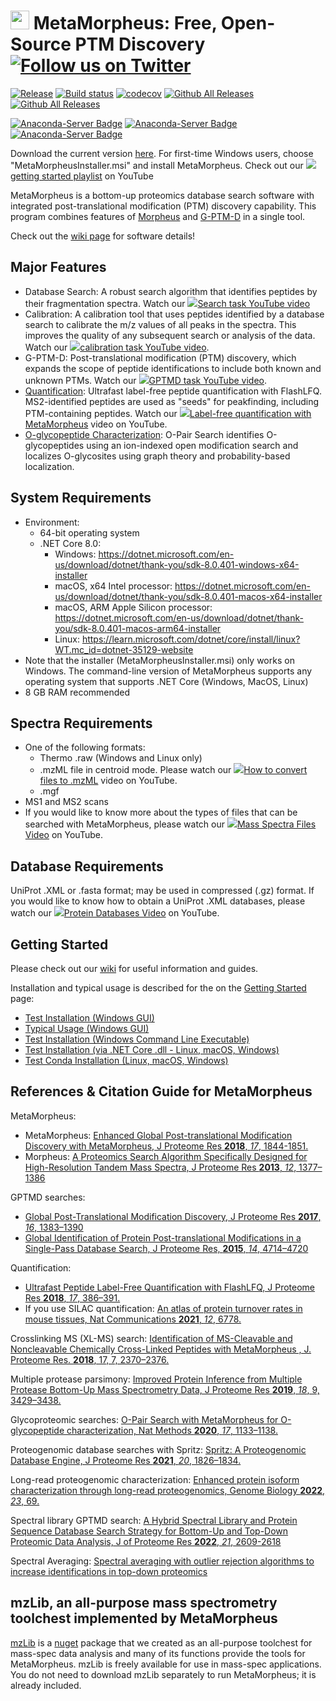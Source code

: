 # <img src="https://user-images.githubusercontent.com/16883585/75211541-da01c680-5749-11ea-9f6c-096dc2ec4dbc.png" width="30"/> MetaMorpheus: Free, Open-Source PTM Discovery [![Follow us on Twitter](https://img.shields.io/twitter/follow/smith_chem_wisc?label=Twitter&style=social)](https://twitter.com/smith_chem_wisc)

[![Release](https://img.shields.io/github/v/release/smith-chem-wisc/MetaMorpheus)](https://github.com/smith-chem-wisc/MetaMorpheus/releases/latest)
[![Build status](https://ci.appveyor.com/api/projects/status/0jt31252xny5aoxt/branch/master?svg=true)](https://ci.appveyor.com/project/smith-chem-wisc/metamorpheus/branch/master)
[![codecov](https://codecov.io/gh/smith-chem-wisc/MetaMorpheus/branch/master/graph/badge.svg)](https://codecov.io/gh/smith-chem-wisc/MetaMorpheus)
[![Github All Releases](https://img.shields.io/github/downloads/smith-chem-wisc/MetaMorpheus/total.svg)](https://github.com/smith-chem-wisc/MetaMorpheus/releases)
[![Github All Releases](https://img.shields.io/docker/pulls/smithchemwisc/metamorpheus)](https://hub.docker.com/r/smithchemwisc/metamorpheus/tags?page=1&ordering=last_updated)

[![Anaconda-Server Badge](https://anaconda.org/conda-forge/metamorpheus/badges/version.svg)](https://anaconda.org/conda-forge/metamorpheus)
[![Anaconda-Server Badge](https://anaconda.org/conda-forge/metamorpheus/badges/platforms.svg)](https://anaconda.org/conda-forge/metamorpheus)
[![Anaconda-Server Badge](https://anaconda.org/conda-forge/metamorpheus/badges/downloads.svg)](https://anaconda.org/conda-forge/metamorpheus)

Download the current version [here](https://github.com/smith-chem-wisc/MetaMorpheus/releases/latest). For first-time Windows users, choose "MetaMorpheusInstaller.msi" and install MetaMorpheus. Check out our <img src ="https://user-images.githubusercontent.com/16841846/40379523-eb130166-5dbb-11e8-8a03-559599cdd560.png">[getting started playlist](https://www.youtube.com/playlist?list=PLVk5tTSZ1aWlYiTvJbRj6hjVDq4qH3w__) on YouTube 

MetaMorpheus is a bottom-up proteomics database search software with integrated post-translational modification (PTM) discovery capability.
This program combines features of [Morpheus](https://github.com/cwenger/Morpheus) and [G-PTM-D](https://github.com/smith-chem-wisc/gptmd) in a single tool.

Check out the [wiki page](https://github.com/smith-chem-wisc/MetaMorpheus/wiki) for software details!

## Major Features

* Database Search: A robust search algorithm that identifies peptides by their fragmentation spectra. Watch our <img src ="https://user-images.githubusercontent.com/16841846/40379523-eb130166-5dbb-11e8-8a03-559599cdd560.png">[Search task YouTube video](https://www.youtube.com/watch?v=sUM12UBJNuA)
* Calibration: A calibration tool that uses peptides identified by a database search to calibrate the m/z values of all peaks in the spectra. This improves the quality of any subsequent search or analysis of the data. Watch our <img src ="https://user-images.githubusercontent.com/16841846/40379523-eb130166-5dbb-11e8-8a03-559599cdd560.png">[calibration task YouTube video](https://www.youtube.com/watch?v=_LfiOqqqj8Q).
* G-PTM-D: Post-translational modification (PTM) discovery, which expands the scope of peptide identifications to include both known and unknown PTMs. Watch our <img src ="https://user-images.githubusercontent.com/16841846/40379523-eb130166-5dbb-11e8-8a03-559599cdd560.png">[GPTMD task YouTube video](https://www.youtube.com/watch?v=fXGT4XExLBo).
* [Quantification](https://github.com/smith-chem-wisc/MetaMorpheus/wiki/Quantification): Ultrafast label-free peptide quantification with FlashLFQ. MS2-identified peptides are used as "seeds" for peakfinding, including PTM-containing peptides. Watch our <img src ="https://user-images.githubusercontent.com/16841846/40379523-eb130166-5dbb-11e8-8a03-559599cdd560.png">[Label-free quantification with MetaMorpheus](https://www.youtube.com/watch?v=jgXRuExtuRI) video on YouTube.
* [O-glycopeptide Characterization](https://github.com/smith-chem-wisc/MetaMorpheus/wiki/O-Glyco-Search-Task): O-Pair Search identifies O-glycopeptides using an ion-indexed open modification search and localizes O-glycosites using graph theory and probability-based localization.

## System Requirements

* Environment:
  * 64-bit operating system
  * .NET Core 8.0:
     * Windows: https://dotnet.microsoft.com/en-us/download/dotnet/thank-you/sdk-8.0.401-windows-x64-installer
     * macOS, x64 Intel processor: https://dotnet.microsoft.com/en-us/download/dotnet/thank-you/sdk-8.0.401-macos-x64-installer
     * macOS, ARM Apple Silicon processor: https://dotnet.microsoft.com/en-us/download/dotnet/thank-you/sdk-8.0.401-macos-arm64-installer
     * Linux: https://learn.microsoft.com/dotnet/core/install/linux?WT.mc_id=dotnet-35129-website
* Note that the installer (MetaMorpheusInstaller.msi) only works on Windows. The command-line version of MetaMorpheus supports any operating system that supports .NET Core (Windows, MacOS, Linux)
* 8 GB RAM recommended

## Spectra Requirements

* One of the following formats:
   * Thermo .raw (Windows and Linux only)
   * .mzML file in centroid mode. Please watch our <img src ="https://user-images.githubusercontent.com/16841846/40379523-eb130166-5dbb-11e8-8a03-559599cdd560.png">[How to convert files to .mzML](https://www.youtube.com/watch?v=hOJ6ibCA5Pk) video on YouTube.
   * .mgf
* MS1 and MS2 scans
* If you would like to know more about the types of files that can be searched with MetaMorpheus, please watch our <img src ="https://user-images.githubusercontent.com/16841846/40379523-eb130166-5dbb-11e8-8a03-559599cdd560.png">[Mass Spectra Files Video](https://www.youtube.com/watch?v=SN6_T2JyxhA&list=PLVk5tTSZ1aWlhNPh7jxPQ8pc0ElyzSUQb&index=3) on YouTube.

## Database Requirements

UniProt .XML or .fasta format; may be used in compressed (.gz) format. If you would like to know how to obtain a UniProt .XML databases, please watch our <img src ="https://user-images.githubusercontent.com/16841846/40379523-eb130166-5dbb-11e8-8a03-559599cdd560.png">[Protein Databases Video](https://www.youtube.com/watch?v=LFvCj04r5kU&index=2&list=PLVk5tTSZ1aWlhNPh7jxPQ8pc0ElyzSUQb) on YouTube.

## Getting Started

Please check out our [wiki](https://github.com/smith-chem-wisc/MetaMorpheus/wiki) for useful information and guides.

Installation and typical usage is described for the on the [Getting Started](https://github.com/smith-chem-wisc/MetaMorpheus/wiki/Getting-Started) page:
* [Test Installation (Windows GUI)](https://github.com/smith-chem-wisc/MetaMorpheus/wiki/Getting-Started#test-installation-windows-gui)
* [Typical Usage (Windows GUI)](https://github.com/smith-chem-wisc/MetaMorpheus/wiki/Getting-Started#typical-usage-windows-gui)
* [Test Installation (Windows Command Line Executable)](https://github.com/smith-chem-wisc/MetaMorpheus/wiki/Getting-Started#test-installation-windows-command-line-executable)
* [Test Installation (via .NET Core .dll - Linux, macOS, Windows)](https://github.com/smith-chem-wisc/MetaMorpheus/wiki/Getting-Started#test-installation-via-net-core-dll---linux-macos-windows)
* [Test Conda Installation (Linux, macOS, Windows)](https://github.com/smith-chem-wisc/MetaMorpheus/wiki/Getting-Started#test-conda-installation-linux-macos-windows)


## References & Citation Guide for MetaMorpheus

MetaMorpheus:
* MetaMorpheus: [Enhanced Global Post-translational Modification Discovery with MetaMorpheus, J Proteome Res **2018**, _17_, 1844-1851.](https://pubs.acs.org/doi/10.1021/acs.jproteome.7b00873)
* Morpheus: [A Proteomics Search Algorithm Specifically Designed for High-Resolution Tandem Mass Spectra, J Proteome Res **2013**, _12_, 1377–1386](http://pubs.acs.org/doi/abs/10.1021/pr301024c)

GPTMD searches: 
  * [Global Post-Translational Modification Discovery, J Proteome Res **2017**, _16_, 1383–1390](https://pubs.acs.org/doi/abs/10.1021/acs.jproteome.6b00034)
  * [Global Identification of Protein Post-translational Modifications in a Single-Pass Database Search, J Proteome Res, **2015**, _14_, 4714–4720](http://pubs.acs.org/doi/abs/10.1021/acs.jproteome.5b00599)

Quantification: 
  * [Ultrafast Peptide Label-Free Quantification with FlashLFQ, J Proteome Res **2018**, _17_, 386–391.](https://pubs.acs.org/doi/10.1021/acs.jproteome.7b00608)
  * If you use SILAC quantification: [An atlas of protein turnover rates in mouse tissues, Nat Communications **2021**, _12_, 6778.](https://www.nature.com/articles/s41467-021-26842-3)

Crosslinking MS (XL-MS) search: [Identification of MS-Cleavable and Noncleavable Chemically Cross-Linked Peptides with MetaMorpheus
, J. Proteome Res. **2018**, 17, 7, 2370–2376.](https://pubs.acs.org/doi/10.1021/acs.jproteome.8b00141)

Multiple protease parsimony: [Improved Protein Inference from Multiple Protease Bottom-Up Mass Spectrometry Data, J Proteome Res **2019**, _18_, 9, 3429–3438.](https://pubs.acs.org/doi/10.1021/acs.jproteome.9b00330)

Glycoproteomic searches: [O-Pair Search with MetaMorpheus for O-glycopeptide characterization, Nat Methods **2020**, _17_, 1133–1138.](https://www.nature.com/articles/s41592-020-00985-5)

Proteogenomic database searches with Spritz: [Spritz: A Proteogenomic Database Engine, J Proteome Res **2021**, _20_, 1826–1834.](https://pubs.acs.org/doi/10.1021/acs.jproteome.0c00407)

Long-read proteogenomic characterization: [Enhanced protein isoform characterization through long-read proteogenomics, Genome Biology **2022**, _23_, 69.](https://genomebiology.biomedcentral.com/articles/10.1186/s13059-022-02624-y)

Spectral library GPTMD search: [A Hybrid Spectral Library and Protein Sequence Database Search Strategy for Bottom-Up and Top-Down Proteomic Data Analysis, J of Proteome Res **2022**, _21_, 2609-2618](https://pubs.acs.org/doi/10.1021/acs.jproteome.2c00305)

Spectral Averaging: [Spectral averaging with outlier rejection algorithms to increase identifications in top-down proteomics](https://www.ncbi.nlm.nih.gov/pmc/articles/PMC11216233/)

## mzLib, an all-purpose mass spectrometry toolchest implemented by MetaMorpheus

[mzLib](https://github.com/smith-chem-wisc/mzLib) is a [nuget](https://www.nuget.org/packages/mzLib/) package that we created as an all-purpose toolchest for mass-spec data analysis and many of its functions provide the tools for MetaMorpheus. mzLib is freely available for use in mass-spec applications. You do not need to download mzLib separately to run MetaMorpheus; it is already included.
